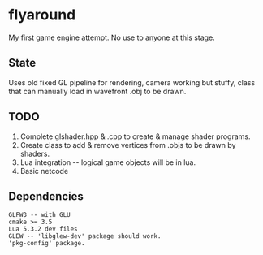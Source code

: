 # flyaround
My first game engine attempt. No use to anyone at this stage.

## State
Uses old fixed GL pipeline for rendering, camera working but stuffy, class that can manually load in wavefront .obj to be drawn.

## TODO
1. Complete glshader.hpp & .cpp to create & manage shader programs.
2. Create class to add & remove vertices from .objs to be drawn by shaders.
3. Lua integration -- logical game objects will be in lua.
4. Basic netcode

## Dependencies
	GLFW3 -- with GLU
	cmake >= 3.5
	Lua 5.3.2 dev files
	GLEW -- 'libglew-dev' package should work.
	'pkg-config' package.
